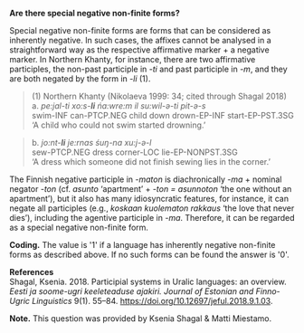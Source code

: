**Are there special negative non-finite forms?**

Special negative non-finite forms are forms that can be considered as inherently negative. In such cases, the affixes cannot be analysed in a straightforward way as the respective affirmative marker + a negative marker. In Northern Khanty, for instance, there are two affirmative participles, the non-past participle in *-ti* and past participle in *-m*, and they are both negated by the form in *-li* (1).

>(1) Northern Khanty (Nikolaeva 1999: 34; cited through Shagal 2018)<br/>
>a. *pe:jal-ti  xo:s-**li**   ńa:wre:m il   su:wil-ǝ-ti  pit-ǝ-s*<br/>
>swim-INF can-PTCP.NEG child   down  drown-EP-INF start-EP-PST.3SG<br/>
>‘A child who could not swim started drowning.’<br/>

>b. *jo:nt-**li**    je:rnas śuŋ-na   xu:j-ǝ-l*<br/> 
>sew-PTCP.NEG  dress  corner-LOC  lie-EP-NONPST.3SG<br/>
>‘A dress which someone did not finish sewing lies in the corner.’

The Finnish negative participle in *-maton* is diachronically *-ma* + nominal negator *-ton* (cf. *asunto* ‘apartment’ + *-ton = asunnoton* ‘the one without an apartment’), but it also has many idiosyncratic features, for instance, it can negate all participles (e.g., *koskaan kuolematon rakkaus* ‘the love that never dies’), including the agentive participle in *-ma*. Therefore, it can be regarded as a special negative non-finite form.

**Coding.** The value is '1' if a language has inherently negative non-finite forms as described above. If no such forms can be found the answer is '0'.

**References**<br/>
Shagal, Ksenia. 2018. Participial systems in Uralic languages: an overview. *Eesti ja soome-ugri keeleteaduse ajakiri. Journal of Estonian and Finno-Ugric Linguistics* 9(1). 55–84. https://doi.org/10.12697/jeful.2018.9.1.03.

**Note.** This question was provided by Ksenia Shagal & Matti Miestamo.
